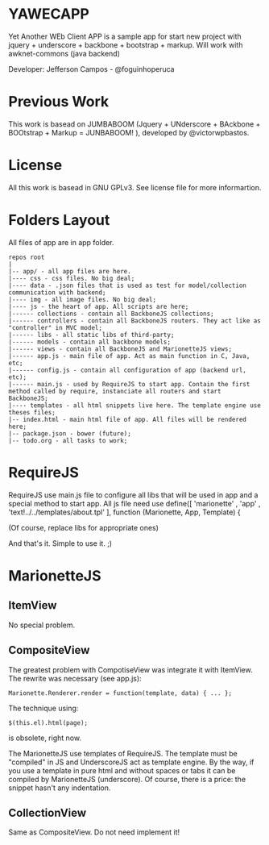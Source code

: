 YAWECAPP
========

Yet Another WEb Client APP is a sample app for start new project with  jquery + underscore + backbone + bootstrap + markup.
Will work with awknet-commons (java backend)

Developer: Jefferson Campos - @foguinhoperuca

Previous Work
=============

This work is basead on JUMBABOOM (Jquery + UNderscore + BAckbone + BOOtstrap + Markup = JUNBABOOM! ), developed by @victorwpbastos.

License
=======

All this work is  basead in GNU GPLv3. See license file for more informartion.

Folders Layout
==============

All files of app are in app folder.

	repos root
	|
	|-- app/ - all app files are here.
	|---- css - css files. No big deal;
	|---- data - .json files that is used as test for model/collection communication with backend;
	|---- img - all image files. No big deal;
	|---- js - the heart of app. All scripts are here;
	|------ collections - contain all BackboneJS collections;
	|------ controllers - contain all BackboneJS routers. They act like as "controller" in MVC model;
	|------ libs - all static libs of third-party;
	|------ models - contain all backbone models;
	|------ views - contain all BackboneJS and MarionetteJS views;
	|------ app.js - main file of app. Act as main function in C, Java, etc;
	|------ config.js - contain all configuration of app (backend url, etc);
	|------ main.js - used by RequireJS to start app. Contain the first method called by require, instanciate all routers and start BackboneJS;
	|---- templates - all html snippets live here. The template engine use theses files;
	|-- index.html - main html file of app. All files will be rendered here;
	|-- package.json - bower (future);
	|-- todo.org - all tasks to work;

RequireJS
=========

RequireJS use main.js file to configure all libs that will be used in app and a special method to start app. All js file need use
	define([
		'marionette'
		, 'app'
		, 'text!../../templates/about.tpl'
		], function (Marionette, App, Template)  {

(Of course, replace libs for appropriate ones)

And that's it. Simple to use it. ;)


MarionetteJS
============

ItemView
--------

No special problem.

CompositeView
-------------

The greatest problem with CompotiseView was integrate it with ItemView. The rewrite was necessary  (see app.js):

	Marionette.Renderer.render = function(template, data) { ... };

The technique using:

	$(this.el).html(page);

is obsolete, right now.

The MarionetteJS use templates of RequireJS. The template must be "compiled" in JS and UnderscoreJS act as template engine.
By the way, if you use a template in pure html and without spaces or tabs it can be compiled by MarionetteJS (underscore). Of course, there is a price: the snippet hasn't any indentation.

CollectionView
--------------

Same as CompositeView. Do not need implement it!
